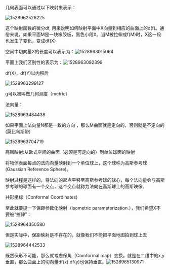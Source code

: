 几何表面可以通过以下映射来表示：

![1528962526225](C:\Users\dell\AppData\Local\Temp\1528962526225.png)

这个映射函数的微分df, 用来说明如何映射平面中X向量到相应的曲面上的d(f)。通俗来说，如果平面M是一块橡胶板，黑色小段X。当M被拉伸成f(M)时，X这一段也发生了变化，变成df(X)

空间中切向量X的长度可以表示为：![1528963015064](C:\Users\dell\AppData\Local\Temp\1528963015064.png)

平面上我们区别性的表示为：![1528963092399](C:\Users\dell\AppData\Local\Temp\1528963092399.png)

df(X)，df(Y)以内积后

![1528963299127](C:\Users\dell\AppData\Local\Temp\1528963299127.png)

g可以被叫做几何测度（metric）

法向量：

![1528963484438](C:\Users\dell\AppData\Local\Temp\1528963484438.png)

 如果平面上法向量N都是一致的方向 ，那么M曲面就是定向的，否则就是不定向的(莫比乌斯带)

![1528963704719](C:\Users\dell\AppData\Local\Temp\1528963704719.png)

高斯映射:从欧式空间的曲面（必须是可定向的）到单位球面的映射



将物体表面每点的法向向量映射到一个单位球上，这个球称为高斯参考球(Gaussian Reference Sphere)。

映射过程是这样的，将法向的起点平移至高斯参考球的球心，每个法向量会与高斯参考球的球面有一个交点，这个交点就称为法向在高斯球上的高斯映像。



共形坐标（Conformal Coordinates)

至此就要提一下保距参数化映射（isometric parameterization.），我们希望X不要被“拉伸”：

![1528964350580](C:\Users\dell\AppData\Local\Temp\1528964350580.png)

但是实际中，保距映射是不存在的，就像我们不能把平面地图拍到球上去

![1528964442533](C:\Users\dell\AppData\Local\Temp\1528964442533.png)

既然保形不可能，那么就考虑保角（Comformal map）变换。就是在二维中的x,y垂直，那么曲面上的切向量df(x).df(y)也保持垂直。![1528965130971](C:\Users\dell\AppData\Local\Temp\1528965130971.png)

